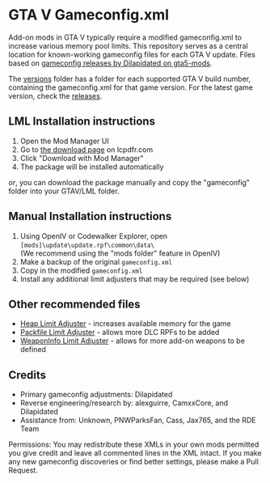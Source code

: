 # GTA V Gameconfig.xml

Add-on mods in GTA V typically require a modified gameconfig.xml to increase various memory pool limits. 
This repository serves as a central location for known-working gameconfig files for each GTA V update.
Files based on [gameconfig releases by Dilapidated on gta5-mods](https://www.gta5-mods.com/misc/gameconfig-xml-dilapidated).

The [versions](versions) folder has a folder for each supported GTA V build number, containing the gameconfig.xml for 
that game version. For the latest game version, check the [releases](https://github.com/pnwparksfan/gameconfig/releases). 

## LML Installation instructions
 1. Open the Mod Manager UI
 2. Go to [the download page](https://www.lcpdfr.com/downloads/gta5mods/misc/24718-gameconfigxml-for-lml/) on lcpdfr.com
 3. Click "Download with Mod Manager"
 4. The package will be installed automatically

 _or_, you can download the package manually and copy the "gameconfig" folder into your GTAV/LML folder. 

## Manual Installation instructions

 1. Using OpenIV or Codewalker Explorer, open `[mods]\update\update.rpf\common\data\`  
    (We recommend using the "mods folder" feature in OpenIV)
 2. Make a backup of the original `gameconfig.xml`
 3. Copy in the modified `gameconfig.xml`
 4. Install any additional limit adjusters that may be required (see below)

## Other recommended files

 - [Heap Limit Adjuster](https://www.gta5-mods.com/tools/heapadjuster) - increases available memory for the game
 - [Packfile Limit Adjuster](https://www.gta5-mods.com/tools/packfile-limit-adjuster) - allows more DLC RPFs to be added
 - [WeaponInfo Limit Adjuster](https://www.gta5-mods.com/tools/cweaponinfoblob-limit-adjuster) - allows for more add-on weapons to be defined

## Credits

 - Primary gameconfig adjustments: Dilapidated
 - Reverse engineering/research by: alexguirre, CamxxCore, and Dilapidated 
 - Assistance from: Unknown, PNWParksFan, Cass, Jax765, and the RDE Team

Permissions: You may redistribute these XMLs in your own mods permitted you give credit and leave all commented lines in the XML intact. 
If you make any new gameconfig discoveries or find better settings, please make a Pull Request.
